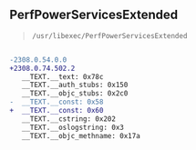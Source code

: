 ## PerfPowerServicesExtended

> `/usr/libexec/PerfPowerServicesExtended`

```diff

-2308.0.54.0.0
+2308.0.74.502.2
   __TEXT.__text: 0x78c
   __TEXT.__auth_stubs: 0x150
   __TEXT.__objc_stubs: 0x2c0
-  __TEXT.__const: 0x58
+  __TEXT.__const: 0x60
   __TEXT.__cstring: 0x202
   __TEXT.__oslogstring: 0x3
   __TEXT.__objc_methname: 0x17a

```
